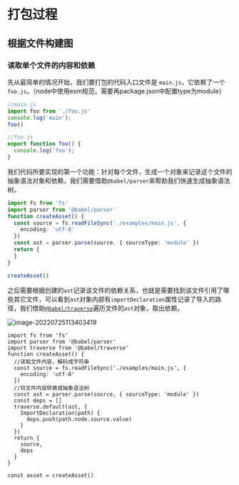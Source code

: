 # 打包过程

## 根据文件构建图

### 读取单个文件的内容和依赖

先从最简单的情况开始，我们要打包的代码入口文件是 `main.js`，它依赖了一个`foo.js`。（node中使用esm规范，需要再package.json中配置type为module）

```js
//main.js
import foo from './foo.js'
console.log('main');
foo()

//foo.js
export function foo() {
  console.log('foo');
}
```

我们代码所要实现的第一个功能：针对每个文件，生成一个对象来记录这个文件的抽象语法对象和依赖，我们需要借助`@babel/parser`来帮助我们快速生成抽象语法树。

```ts
import fs from 'fs'
import parser from '@babel/parser'
function createAsset() {
  const source = fs.readFileSync('./examples/main.js', {
    encoding: 'utf-8'
  })
  const ast = parser.parse(source, { sourceType: 'module' })
  return {
  }
}

createAsset()
```

之后需要根据创建的`ast`记录该文件的依赖关系，也就是需要找到该文件引用了哪些其它文件，可以看到`ast`对象内部有`importDeclaration`属性记录了导入的路径，我们借助[`@babel/traverse`](https://babel.docschina.org/docs/en/babel-traverse/)遍历文件的`ast`对象，取出依赖。

![image-20220725113403419](C:\Users\Administrator\AppData\Roaming\Typora\typora-user-images\image-20220725113403419.png)

```
import fs from 'fs'
import parser from '@babel/parser'
import traverse from '@babel/traverse'
function createAsset() {
  //读取文件内容，解码成字符串
  const source = fs.readFileSync('./examples/main.js', {
    encoding: 'utf-8'
  })
  //将文件内容转换成抽象语法树
  const ast = parser.parse(source, { sourceType: 'module' })
  const deps = []
  traverse.default(ast, {
    ImportDeclaration(path) {
      deps.push(path.node.source.value)
    }
  })
  return {
    source,
    deps
  }
}

const asset = createAsset()
```

